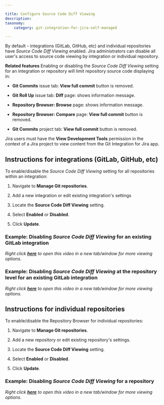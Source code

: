 ```yaml
---

title: Configure Source Code Diff Viewing
description:
taxonomy:
    category: git-integration-for-jira-self-managed

---
```


By default - integrations (GitLab, GitHub, etc) and individual repositories have _Source Code Diff Viewing_ enabled. Jira administrators can disable all user's access to source code viewing by integration or individual repository.

**Related features**
Enabling or disabling the _Source Code Diff Viewing_ setting for an integration or repository will limit repository source code displaying in:

*   **Git Commits** issue tab: **View full commit** button is removed.

*   **Git Roll Up** issue tab: **Diff** page: shows information message.

*   **Repository Browser: Browse** page: shows information message.

*   **Repository Browser: Compare** page: **View full commit** button is removed.

*   **Git Commits** project tab: **View full commit** button is removed.


Jira users must have the **View Development Tools** permission in the context of a Jira project to view content from the Git Integration for Jira app.

## Instructions for integrations (GitLab, GitHub, etc)

To enable/disable the _Source Code Diff Viewing_ setting for all repositories within an integration:

1.  Navigate to **Manage Git repositories**.

2.  Add a new integration or edit existing integration's settings

3.  Locate the **Source Code Diff Viewing** setting.

4.  Select **Enabled** or **Disabled**.

5.  Click **Update**.


### Example: Disabling _Source Code Diff Viewing_ for an existing GitLab integration

_Right click_ [_**here**_](https://bigbrassband.wistia.com/medias/qgatwyyv2m) _to open this video in a new tab/window for more viewing options._

### Example: Disabling _Source Code Diff Viewing_ at the repository level for an existing GitLab integration

_Right click_ [_**here**_](https://bigbrassband.wistia.com/medias/4vpnakdzpf) _to open this video in a new tab/window for more viewing options._

## Instructions for individual repositories

To enable/disable the Repository Browser for individual repositories:

1.  Navigate to **Manage Git repositories**.

2.  Add a new repository or edit existing repository's settings.

3.  Locate the **Source Code Diff Viewing** setting.

4.  Select **Enabled** or **Disabled**.

5.  Click **Update**.


### Example: Disabling _Source Code Diff Viewing_ for a repository

_Right click_ [_**here**_](https://bigbrassband.wistia.com/medias/mtwnmihirc) _to open this video in a new tab/window for more viewing options._

